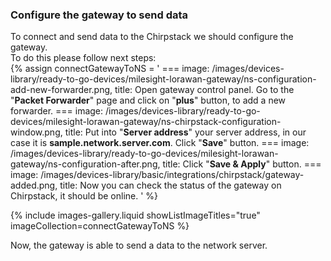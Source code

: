 ### Configure the gateway to send data

To connect and send data to the Chirpstack we should configure the gateway.  
To do this please follow next steps:  
{% assign connectGatewayToNS = '
    ===
        image: /images/devices-library/ready-to-go-devices/milesight-lorawan-gateway/ns-configuration-add-new-forwarder.png,
        title: Open gateway control panel. Go to the "**Packet Forwarder**" page and click on "**plus**" button, to add a new forwarder.
    ===
        image: /images/devices-library/ready-to-go-devices/milesight-lorawan-gateway/ns-chirpstack-configuration-window.png,
        title: Put into "**Server address**" your server address, in our case it is **sample.network.server.com**. Click "**Save**" button.
    ===
        image: /images/devices-library/ready-to-go-devices/milesight-lorawan-gateway/ns-configuration-after.png,
        title: Click "**Save & Apply**" button.
    ===
        image: /images/devices-library/basic/integrations/chirpstack/gateway-added.png,
        title: Now you can check the status of the gateway on Chirpstack, it should be online.
'
%}

{% include images-gallery.liquid showListImageTitles="true" imageCollection=connectGatewayToNS %}

Now, the gateway is able to send a data to the network server.